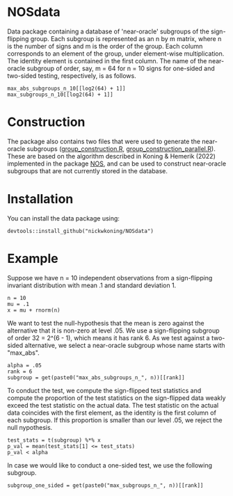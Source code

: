 # NOSdata
Data package containing a database of 'near-oracle' subgroups of the sign-flipping group. Each subgroup is represented as an n by m matrix, where n is the number of signs and m is the order of the group. Each column corresponds to an element of the group, under element-wise multiplication. The identity element is contained in the first column. The name of the near-oracle subgroup of order, say, m = 64 for n = 10 signs for one-sided and two-sided testing, respectively, is as follows.
```{r}
max_abs_subgroups_n_10[[log2(64) + 1]]
max_subgroups_n_10[[log2(64) + 1]]
```

# Construction
The package also contains two files that were used to generate the near-oracle subgroups ([group_construction.R](https://github.com/nickwkoning/NOSdata/blob/main/R/group_construction.R), [group_construction_parallel.R](https://github.com/nickwkoning/NOSdata/blob/main/R/group_construction_parallel.R)). These are based on the algorithm described in Koning & Hemerik (2022) implemented in the package [NOS](https://github.com/nickwkoning/NOS), and can be used to construct near-oracle subgroups that are not currently stored in the database.

# Installation
You can install the data package using:
```{r}
devtools::install_github("nickwkoning/NOSdata")
```

# Example
Suppose we have n = 10 independent observations from a sign-flipping invariant distribution with mean .1 and standard deviation 1.
```{r}
n = 10
mu = .1
x = mu + rnorm(n)
```
We want to test the null-hypothesis that the mean is zero against the alternative that it is non-zero at level .05. We use a sign-flipping subgroup of order 32 = 2^(6 - 1), which means it has rank 6. As we test against a two-sided alternative, we select a near-oracle subgroup whose name starts with "max_abs".
```{r}
alpha = .05
rank = 6
subgroup = get(paste0("max_abs_subgroups_n_", n))[[rank]]
```
To conduct the test, we compute the sign-flipped test statistics and compute the proportion of the test statistics on the sign-flipped data weakly exceed the test statistic on the actual data. The test statistic on the actual data coincides with the first element, as the identity is the first column of each subgroup. If this proportion is smaller than our level .05, we reject the null nypothesis.
```{r}
test_stats = t(subgroup) %*% x
p_val = mean(test_stats[1] <= test_stats)
p_val < alpha
```
In case we would like to conduct a one-sided test, we use the following subgroup.
```{r}
subgroup_one_sided = get(paste0("max_subgroups_n_", n))[[rank]]
```


